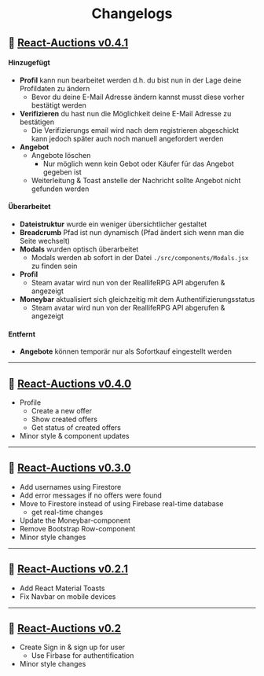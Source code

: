 <h1 align="center">Changelogs</h1>

## :bookmark: [React-Auctions v0.4.1](https://github.com/tklein1801/React-Auctions/releases/tag/v0.4.1)

#### Hinzugefügt

- **Profil** kann nun bearbeitet werden d.h. du bist nun in der Lage deine Profildaten zu ändern
  - Bevor du deine E-Mail Adresse ändern kannst musst diese vorher bestätigt werden
- **Verifizieren** du hast nun die Möglichkeit deine E-Mail Adresse zu bestätigen
  - Die Verifizierungs email wird nach dem registrieren abgeschickt kann jedoch später auch noch manuell angefordert werden
- **Angebot**
  - Angebote löschen
    - Nur möglich wenn kein Gebot oder Käufer für das Angebot gegeben ist
  - Weiterleitung & Toast anstelle der Nachricht sollte Angebot nicht gefunden werden

#### Überarbeitet

- **Dateistruktur** wurde ein weniger übersichtlicher gestaltet
- **Breadcrumb** Pfad ist nun dynamisch (Pfad ändert sich wenn man die Seite wechselt)
- **Modals** wurden optisch überarbeitet
  - Modals werden ab sofort in der Datei `./src/components/Modals.jsx` zu finden sein
- **Profil**
  - Steam avatar wird nun von der ReallifeRPG API abgerufen & angezeigt
- **Moneybar** aktualisiert sich gleichzeitig mit dem Authentifizierungsstatus
  - Steam avatar wird nun von der ReallifeRPG API abgerufen & angezeigt

#### Entfernt

- **Angebote** können temporär nur als Sofortkauf eingestellt werden

---

## :bookmark: [React-Auctions v0.4.0](https://github.com/tklein1801/React-Auctions/releases/tag/v0.4.0)

- Profile
  - Create a new offer
  - Show created offers
  - Get status of created offers
- Minor style & component updates

---

## :bookmark: [React-Auctions v0.3.0](https://github.com/tklein1801/React-Auctions/releases/tag/v0.3.0)

- Add usernames using Firestore
- Add error messages if no offers were found
- Move to Firestore instead of using Firebase real-time database
  - get real-time changes
- Update the Moneybar-component
- Remove Bootstrap Row-component
- Minor style changes

---

## :bookmark: [React-Auctions v0.2.1](https://github.com/tklein1801/React-Auctions/releases/tag/v0.2.1)

- Add React Material Toasts
- Fix Navbar on mobile devices

---

## :bookmark: [React-Auctions v0.2](https://github.com/tklein1801/React-Auctions/releases/tag/v0.2)

- Create Sign in & sign up for user
  - Use Firbase for authentification
- Minor style changes
